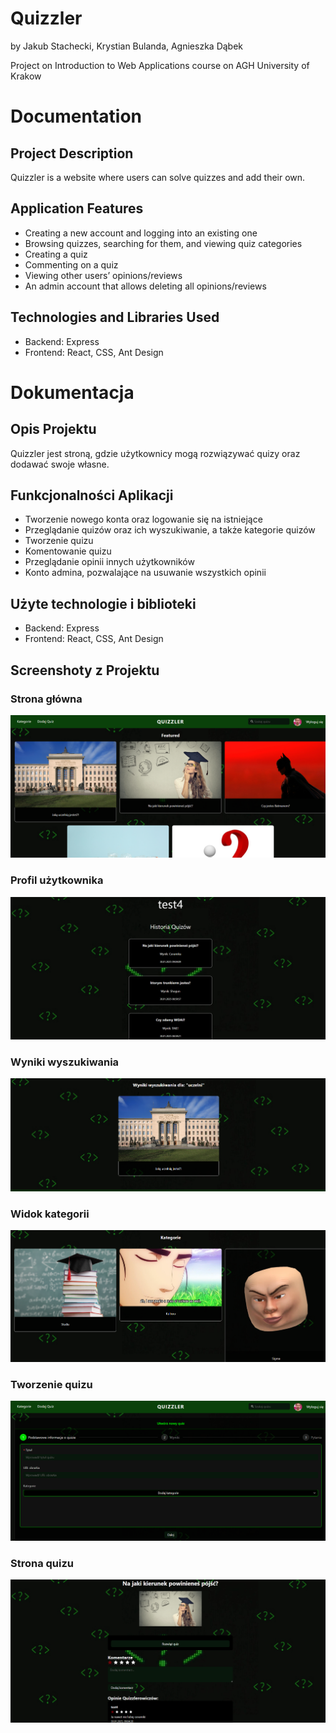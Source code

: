 # Quizzler

by Jakub Stachecki, Krystian Bulanda, Agnieszka Dąbek

Project on Introduction to Web Applications course on AGH University of Krakow

# Documentation

## Project Description

Quizzler is a website where users can solve quizzes and add their own.

## Application Features

- Creating a new account and logging into an existing one
- Browsing quizzes, searching for them, and viewing quiz categories
- Creating a quiz
- Commenting on a quiz
- Viewing other users’ opinions/reviews
- An admin account that allows deleting all opinions/reviews

## Technologies and Libraries Used

- Backend: Express
- Frontend: React, CSS, Ant Design

# Dokumentacja

## Opis Projektu

Quizzler jest stroną, gdzie użytkownicy mogą rozwiązywać quizy oraz dodawać swoje własne.

## Funkcjonalności Aplikacji

- Tworzenie nowego konta oraz logowanie się na istniejące
- Przeglądanie quizów oraz ich wyszukiwanie, a także kategorie quizów
- Tworzenie quizu
- Komentowanie quizu
- Przeglądanie opinii innych użytkowników
- Konto admina, pozwalające na usuwanie wszystkich opinii

## Użyte technologie i biblioteki

- Backend: Express
- Frontend: React, CSS, Ant Design

## Screenshoty z Projektu

### Strona główna

<img src="readme_photos/mainFeatured.png">

### Profil użytkownika

<img src="readme_photos/profile.png">

### Wyniki wyszukiwania

<img src="readme_photos/searchResults.png">

### Widok kategorii

<img src="readme_photos/CategoryView.png">

### Tworzenie quizu

<img src="readme_photos/quizMaking.png">

### Strona quizu

<img src="readme_photos/quizDetails.png">



